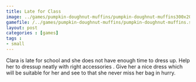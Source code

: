 ```yaml
---
title: Late for Class
image: ../games/pumpkin-doughnut-muffins/pumpkin-doughnut-muffins300x200.jpg
gamefile: /../games/pumpkin-doughnut-muffins/pumpkin-doughnut-muffins.swf
layout: post
categories : [games]
tags : 
- small
---
```


 Clara is late for school and she does not have enough time to dress up. Help her to dressup neatly with right accessories . Give her a nice dress which will be suitable for her and see to that she never miss her bag in hurry.